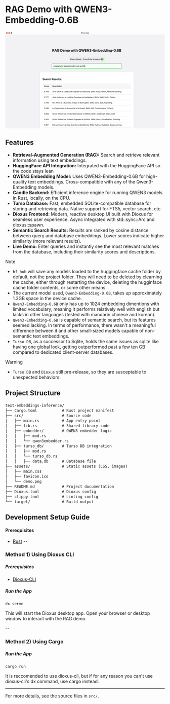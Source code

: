 # RAG Demo with QWEN3-Embedding-0.6B
![Demo Screenshot](assets/demo.png)

## Features
- **Retrieval-Augmented Generation (RAG):** Search and retrieve relevant information using text embeddings.
- **HuggingFace API Integration:** Integrated with the HuggingFace API so the code stays lean
- **QWEN3 Embedding Model:** Uses QWEN3-Embedding-0.6B for high-quality text embeddings. Cross-compatible with any of the Qwen3-Embedding models. 
- **Candle Backend:** Efficient inference engine for running QWEN3 models in Rust, locally, on the CPU.
- **Turso Database:** Fast, embedded SQLite-compatible database for storing and retrieving data. Native support for FTS5, vector search, etc.
- **Dioxus Frontend:** Modern, reactive desktop UI built with Dioxus for seamless user experience. Async integrated with std::sync::Arc and dioxus::spawn.
- **Semantic Search Results:** Results are ranked by cosine distance between query and database embeddings. Lower scores indicate higher similarity (more relevant results).
- **Live Demo:** Enter queries and instantly see the most relevant matches from the database, including their similarity scores and descriptions.

> [!NOTE]
> - ```hf_hub``` will save any models loaded to the huggingface cache folder by default, not the project folder. They will need to be deleted by clearning the cache, either through restarting the device, deleting the hugginface cache folder contents, or some other means.
> - The current model used, ```Qwen3-Embedding-0.6B```, takes up approximately 1.3GB space in the device cache.
> - ```Qwen3-Embedding-0.6B``` only has up to 1024 embedding dimentions with limited vocabulary, meaning it performs relatively well with english but lacks in other languages (tested with mandarin chinese and korean).
> - ```Qwen3-Embedding-0.6B``` is capable of semantic search, but its features seemed lacking. In terms of performance, there wasn't a meaningful difference between it and other small-sized models capable of non-semantic text embeddings.
> - ```Turso DB```, as a successor to Sqlite, holds the same issues as sqlite like having one global lock, getting outperformed past a few ten GB compared to dedicated client-server databases.

> [!Warning]
> - ```Turso DB``` and ```Dioxus``` still pre-release, so they are susceptable to unexpected behaviors.

## Project Structure
```
text-embeddings-inference/
├── Cargo.toml           # Rust project manifest
├── src/                 # Source code
│   ├── main.rs          # App entry point
│   ├── lib.rs           # Shared library code
│   ├── embedder/        # QWEN3 embedder logic
│   │   ├── mod.rs
│   │   └── qwen3embedder.rs
│   ├── turso_db/        # Turso DB integration
│   │   ├── mod.rs
│   │   └── turso_db.rs
│   │   ├── data.db      # Database file
├── assets/              # Static assets (CSS, images)
│   ├── main.css
│   ├── favicon.ico
│   └── demo.png
├── README.md            # Project documentation
├── Dioxus.toml          # Dioxus config
├── clippy.toml          # Linting config
└── target/              # Build output
```

## Development Setup Guide
#### Prerequisites
- [Rust](https://www.rust-lang.org/tools/install)
--
### Method 1) Using Dioxus CLI
##### Prerequisites
- [Dioxus-CLI](https://dioxuslabs.com/learn/0.6/getting_started/)

##### Run the App
```fish
dx serve
```
This will start the Dioxus desktop app. Open your browser or desktop window to interact with the RAG demo.

--
### Method 2) Using Cargo
##### Run the App
```fish
cargo run
```
It is reccomended to use dioxus-cli, but if for any reason you can't use dioxus-cli's dx command, use cargo instead.

---
For more details, see the source files in `src/`.
